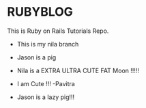 # RUBYBLOG


This is Ruby on Rails Tutorials Repo.

* This is my nila branch

* Jason is a pig

* Nila is a EXTRA ULTRA CUTE FAT Moon !!!!!

* I am Cute !!! -Pavitra

* Jason is a lazy pig!!!